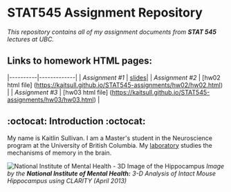 # STAT545 Assignment Repository
_This repository contains all of my assignment documents from __STAT 545__ lectures at UBC._

## Links to homework HTML pages:


|----------|-------------|
| _Assignment #1_ | [slides](https://kaitsull.github.io/STAT545-assignments/hw01/hw01_xaringan-gapminder.html)|
| _Assignment #2_ | [hw02 html file] (https://kaitsull.github.io/STAT545-assignments/hw02/hw02.html) |
| _Assignment #3_ | [hw03 html file] (https://kaitsull.github.io/STAT545-assignments/hw03/hw03.html) |
    


## :octocat: Introduction :octocat:
My name is Kaitlin Sullivan. 
I am a Master's student in the Neuroscience program at the University of British Columbia. 
My [laboratory](https://www.cembrowskilab.com/) studies the mechanisms of memory in the brain. 

![National Institute of Mental Health - 3D Image of the Hippocampus](https://i.ytimg.com/vi/wMuwc2MxLuw/maxresdefault.jpg)
_Image by the __National Institute of Mental Health:__ 3-D Analysis of Intact Mouse Hippocampus using CLARITY (April 2013)_
